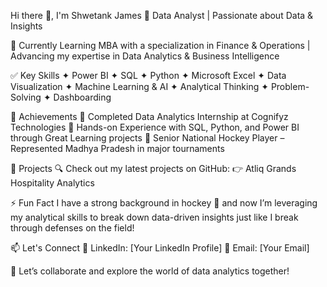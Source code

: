 Hi there 👋, I'm Shwetank James
🚀 Data Analyst | Passionate about Data & Insights

🌱 Currently Learning
MBA with a specialization in Finance & Operations | Advancing my expertise in Data Analytics & Business Intelligence

✅ Key Skills
✦ Power BI ✦ SQL ✦ Python ✦ Microsoft Excel ✦ Data Visualization ✦ Machine Learning & AI ✦ Analytical Thinking ✦ Problem-Solving ✦ Dashboarding

🏅 Achievements
🎯 Completed Data Analytics Internship at Cognifyz Technologies
🎯 Hands-on Experience with SQL, Python, and Power BI through Great Learning projects
🎯 Senior National Hockey Player – Represented Madhya Pradesh in major tournaments

📂 Projects
🔍 Check out my latest projects on GitHub:
👉 Atliq Grands Hospitality Analytics


⚡ Fun Fact
I have a strong background in hockey 🏑 and now I’m leveraging my analytical skills to break down data-driven insights just like I break through defenses on the field!

📫 Let's Connect
🔗 LinkedIn: [Your LinkedIn Profile]
📧 Email: [Your Email]

🚀 Let’s collaborate and explore the world of data analytics together!
